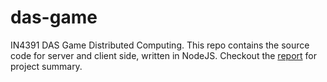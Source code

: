 # das-game
IN4391 DAS Game Distributed Computing. This repo contains the source code for server and client side, written in NodeJS. Checkout the [report](./report/report.pdf) for project summary.
